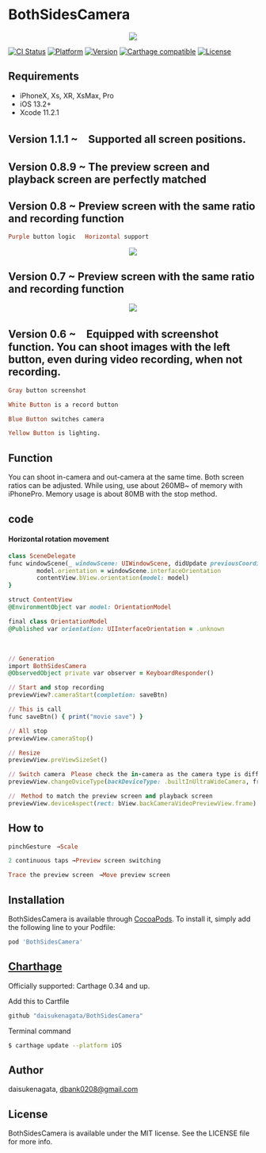 # BothSidesCamera
<p align="center">
<img src="https://user-images.githubusercontent.com/16457165/70843118-58034080-1e70-11ea-9461-99cf56db8d61.png">
</p>

[![CI Status](https://img.shields.io/travis/daisukenagata/BothSidesCamera.svg?style=flat)](https://travis-ci.org/daisukenagata/BothSidesCamera)
[![Platform](http://img.shields.io/badge/platform-iOS-blue.svg?style=flat)](https://developer.apple.com/iphone/index.action)
[![Version](https://img.shields.io/cocoapods/v/BothSidesCamera.svg?style=flat)](https://cocoapods.org/pods/BothSidesCamera)
[![Carthage compatible](https://img.shields.io/badge/Carthage-compatible-4BC51D.svg?style=flat)](https://github.com/Carthage/Carthage)
[![License](https://img.shields.io/cocoapods/l/BothSidesCamera.svg?style=flat)](https://cocoapods.org/pods/BothSidesCamera)

## Requirements
- iPhoneX, Xs, XR, XsMax, Pro
- iOS 13.2+
- Xcode 11.2.1

## Version 1.1.1 ~　Supported all screen positions.

## Version 0.8.9 ~ The preview screen and playback screen are perfectly matched

## Version 0.8 ~ Preview screen with the same ratio and recording function 

```ruby
Purple button logic 　Horizontal support
```

<p align="center">
<img src=https://user-images.githubusercontent.com/16457165/70378328-5f06ec00-1962-11ea-80a1-537d74855814.gif>
</p>



## Version 0.7 ~ Preview screen with the same ratio and recording function 
<p align="center">
<img src=https://user-images.githubusercontent.com/16457165/70306631-b5810700-184a-11ea-88e6-69ced997ddde.gif>
</p>

## Version 0.6 ~　Equipped with screenshot function. You can shoot images with the left button, even during video recording, when not recording.

```ruby
Gray button screenshot

White Button is a record button

Blue Button switches camera

Yellow Button is lighting.

```


## Function

You can shoot in-camera and out-camera at the same time. Both screen ratios can be adjusted.
While using, use about 260MB~ of memory with iPhonePro. Memory usage is about 80MB with the stop method.

## code

####  Horizontal rotation movement

```ruby
class SceneDelegate
func windowScene(_ windowScene: UIWindowScene, didUpdate previousCoordinateSpace: UICoordinateSpace, interfaceOrientation previousInterfaceOrientation: UIInterfaceOrientation, traitCollection previousTraitCollection: UITraitCollection) {
        model.orientation = windowScene.interfaceOrientation
        contentView.bView.orientation(model: model)     
}

struct ContentView 
@EnvironmentObject var model: OrientationModel

final class OrientationModel
@Published var orientation: UIInterfaceOrientation = .unknown

```
<br>

```ruby
// Generation
import BothSidesCamera
@ObservedObject private var observer = KeyboardResponder()

// Start and stop recording
previewView?.cameraStart(completion: saveBtn)

// This is call
func saveBtn() { print("movie save") }

// All stop 
previewView.cameraStop()

// Resize
previewView.preViewSizeSet()

// Switch camera　Please check the in-camera as the camera type is different.
previewView.changeDviceType(backDeviceType: .builtInUltraWideCamera, frontDeviceType:.builtInUltraWideCamera)

//　Method to match the preview screen and playback screen
previewView.deviceAspect(rect: bView.backCameraVideoPreviewView.frame)

```

## How to

```ruby
pinchGesture　→Scale

2 continuous taps →Preview screen switching 

Trace the preview screen　→Move preview screen

```


## Installation

BothSidesCamera is available through [CocoaPods](https://cocoapods.org). To install
it, simply add the following line to your Podfile:

```ruby
pod 'BothSidesCamera'
```

## [Charthage](https://github.com/Carthage/Carthage)

Officially supported: Carthage 0.34 and up.

Add this to Cartfile
```ruby
github "daisukenagata/BothSidesCamera"
```

Terminal command
```bash
$ carthage update --platform iOS
```

## Author

daisukenagata, dbank0208@gmail.com

## License

BothSidesCamera is available under the MIT license. See the LICENSE file for more info.

